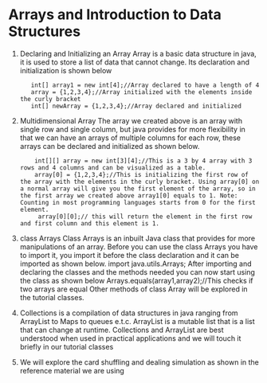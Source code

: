 # Arrays and Introduction to Data Structures
   
1. Declaring and Initializing an Array
  Array is a basic data structure in java, it is used to store a list of data that cannot change. Its declaration and initialization is shown below 
  
          int[] array1 = new int[4];//Array declared to have a length of 4
          array = {1,2,3,4};//Array initialized with the elements inside the curly bracket
          int[] newArray = {1,2,3,4};//Array declared and initialized

2. Multidimensional Array
   The array we created above is an array with single row and single column, but java provides for more flexibility in that we can have an arrays of multiple columns for each row, these arrays can be declared and initialized as shown below.
 
           int[][] array = new int[3][4];//This is a 3 by 4 array with 3 rows and 4 columns and can be visualized as a table.
           array[0] = {1,2,3,4};//This is initializing the first row of the array with the elements in the curly bracket. Using array[0] on a normal array will give you the first element of the array, so in the first array we created above array1[0] equals to 1. Note: Counting in most programming languages starts from 0 for the first element.
            array[0][0];// this will return the element in the first row and first column and this element is 1.

3. class Arrays
   Class Arrays is an inbuilt Java class that provides for more manipulations of an array. Before you can use the class Arrays you have to import it, you import it before the class declaration and it can be imported as shown below.
                 import java.utils.Arrays;
      After importing and declaring the classes and the methods needed you can now start using the class as shown below
                  Arrays.equals(array1,array2);//This checks if two arrays are equal
    Other methods of class Array will be explored in the tutorial classes.

 4. Collections is a compilation of data structures in java ranging from ArrayList to Maps to queues e.t.c. ArrayList is a mutable list that is a list that can change at runtime. Collections and ArrayList are best understood when used in practical applications and we will touch it briefly in our tutorial classes

 5. We will explore the card shuffling and dealing simulation as shown in the reference material we are using
           
